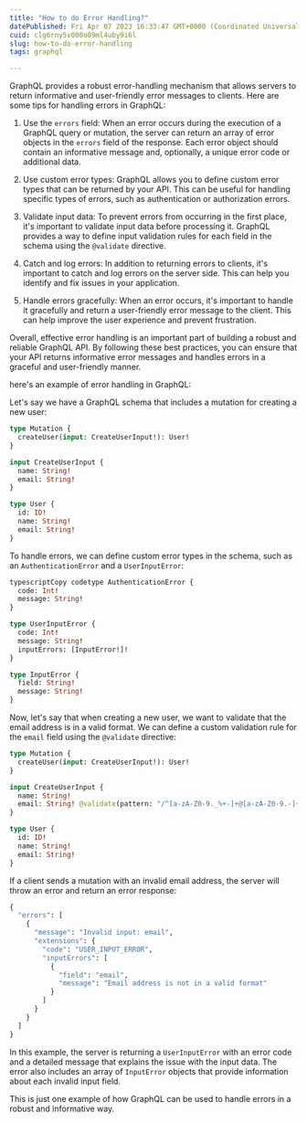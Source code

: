 ```yaml
---
title: "How to do Error Handling?"
datePublished: Fri Apr 07 2023 16:33:47 GMT+0000 (Coordinated Universal Time)
cuid: clg6rny5v000o09ml4uby9i6l
slug: how-to-do-error-handling
tags: graphql

---
```


GraphQL provides a robust error-handling mechanism that allows servers to return informative and user-friendly error messages to clients. Here are some tips for handling errors in GraphQL:

1. Use the `errors` field: When an error occurs during the execution of a GraphQL query or mutation, the server can return an array of error objects in the `errors` field of the response. Each error object should contain an informative message and, optionally, a unique error code or additional data.
    
2. Use custom error types: GraphQL allows you to define custom error types that can be returned by your API. This can be useful for handling specific types of errors, such as authentication or authorization errors.
    
3. Validate input data: To prevent errors from occurring in the first place, it's important to validate input data before processing it. GraphQL provides a way to define input validation rules for each field in the schema using the `@validate` directive.
    
4. Catch and log errors: In addition to returning errors to clients, it's important to catch and log errors on the server side. This can help you identify and fix issues in your application.
    
5. Handle errors gracefully: When an error occurs, it's important to handle it gracefully and return a user-friendly error message to the client. This can help improve the user experience and prevent frustration.
    

Overall, effective error handling is an important part of building a robust and reliable GraphQL API. By following these best practices, you can ensure that your API returns informative error messages and handles errors in a graceful and user-friendly manner.

here's an example of error handling in GraphQL:

Let's say we have a GraphQL schema that includes a mutation for creating a new user:

```graphql
type Mutation {
  createUser(input: CreateUserInput!): User!
}

input CreateUserInput {
  name: String!
  email: String!
}

type User {
  id: ID!
  name: String!
  email: String!
}
```

To handle errors, we can define custom error types in the schema, such as an `AuthenticationError` and a `UserInputError`:

```graphql
typescriptCopy codetype AuthenticationError {
  code: Int!
  message: String!
}

type UserInputError {
  code: Int!
  message: String!
  inputErrors: [InputError!]!
}

type InputError {
  field: String!
  message: String!
}
```

Now, let's say that when creating a new user, we want to validate that the email address is in a valid format. We can define a custom validation rule for the `email` field using the `@validate` directive:

```graphql
type Mutation {
  createUser(input: CreateUserInput!): User!
}

input CreateUserInput {
  name: String!
  email: String! @validate(pattern: "/^[a-zA-Z0-9._%+-]+@[a-zA-Z0-9.-]+\.[a-zA-Z]{2,}$/")
}

type User {
  id: ID!
  name: String!
  email: String!
}
```

If a client sends a mutation with an invalid email address, the server will throw an error and return an error response:

```graphql
{
  "errors": [
    {
      "message": "Invalid input: email",
      "extensions": {
        "code": "USER_INPUT_ERROR",
        "inputErrors": [
          {
            "field": "email",
            "message": "Email address is not in a valid format"
          }
        ]
      }
    }
  ]
}
```

In this example, the server is returning a `UserInputError` with an error code and a detailed message that explains the issue with the input data. The error also includes an array of `InputError` objects that provide information about each invalid input field.

This is just one example of how GraphQL can be used to handle errors in a robust and informative way.